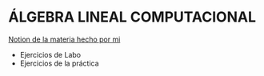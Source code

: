 # ÁLGEBRA LINEAL COMPUTACIONAL 
[Notion de la materia hecho por mi](https://www.notion.so/Algebra-Lineal-Computacional-1ab0df7d0fc1803dad2cfe22368f2022)
* Ejercicios de Labo
* Ejercicios de la práctica
